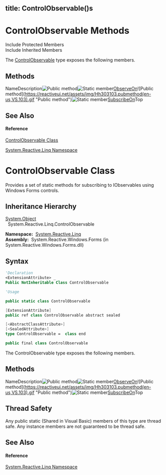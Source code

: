 title: ControlObservable()s
---
# ControlObservable Methods

Include Protected Members  
Include Inherited Members

The [ControlObservable](ControlObservable/ControlObservable) type exposes the following members.

## Methods

NameDescription![Public method](https://reactiveui.net/assets/img/Hh303103.pubmethod(en-us,VS.103).gif "Public method")![Static member](https://reactiveui.net/assets/img/Hh244319.static(en-us,VS.103).gif "Static member")[ObserveOn<TSource>](https://msdn.microsoft.com/en-us/library/m:system.reactive.linq.controlobservable.observeon%60%601(system.iobservable%7b%60%600%7d%2csystem.windows.forms.control)(v=VS.103))![Public method](https://reactiveui.net/assets/img/Hh303103.pubmethod(en-us,VS.103).gif "Public method")![Static member](https://reactiveui.net/assets/img/Hh244319.static(en-us,VS.103).gif "Static member")[SubscribeOn<TSource>](https://msdn.microsoft.com/en-us/library/m:system.reactive.linq.controlobservable.subscribeon%60%601(system.iobservable%7b%60%600%7d%2csystem.windows.forms.control)(v=VS.103))Top

## See Also

#### Reference

[ControlObservable Class](ControlObservable/ControlObservable)

[System.Reactive.Linq Namespace](System.Reactive.Linq/System.Reactive.Linq)





# ControlObservable Class

Provides a set of static methods for subscribing to IObservables using Windows Forms controls.

## Inheritance Hierarchy

[System.Object](https://msdn.microsoft.com/en-us/library/e5kfa45b)  
  System.Reactive.Linq.ControlObservable

**Namespace:**  [System.Reactive.Linq](System.Reactive.Linq/System.Reactive.Linq)  
**Assembly:**  System.Reactive.Windows.Forms (in System.Reactive.Windows.Forms.dll)

## Syntax

```vb
'Declaration
<ExtensionAttribute> _
Public NotInheritable Class ControlObservable
```

```vb
'Usage
```

```csharp
public static class ControlObservable
```

```c++
[ExtensionAttribute]
public ref class ControlObservable abstract sealed
```

```fsharp
[<AbstractClassAttribute>]
[<SealedAttribute>]
type ControlObservable =  class end
```

```javascript
public final class ControlObservable
```

The ControlObservable type exposes the following members.

## Methods

NameDescription![Public method](https://reactiveui.net/assets/img/Hh303103.pubmethod(en-us,VS.103).gif "Public method")![Static member](https://reactiveui.net/assets/img/Hh244319.static(en-us,VS.103).gif "Static member")[ObserveOn<TSource>](https://msdn.microsoft.com/en-us/library/m:system.reactive.linq.controlobservable.observeon%60%601(system.iobservable%7b%60%600%7d%2csystem.windows.forms.control)(v=VS.103))![Public method](https://reactiveui.net/assets/img/Hh303103.pubmethod(en-us,VS.103).gif "Public method")![Static member](https://reactiveui.net/assets/img/Hh244319.static(en-us,VS.103).gif "Static member")[SubscribeOn<TSource>](https://msdn.microsoft.com/en-us/library/m:system.reactive.linq.controlobservable.subscribeon%60%601(system.iobservable%7b%60%600%7d%2csystem.windows.forms.control)(v=VS.103))Top

## Thread Safety

Any public static (Shared in Visual Basic) members of this type are thread safe. Any instance members are not guaranteed to be thread safe.

## See Also

#### Reference

[System.Reactive.Linq Namespace](System.Reactive.Linq/System.Reactive.Linq)







